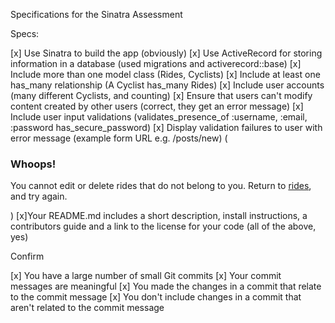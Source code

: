 Specifications for the Sinatra Assessment

Specs:

[x] Use Sinatra to build the app (obviously)
[x] Use ActiveRecord for storing information in a database (used migrations and activerecord::base)
[x] Include more than one model class (Rides, Cyclists)
[x] Include at least one has_many relationship (A Cyclist has_many Rides)
[x] Include user accounts (many different Cyclists, and counting)
[x] Ensure that users can't modify content created by other users (correct, they get an error message)
[x] Include user input validations (validates_presence_of :username, :email, :password
  has_secure_password)
[x] Display validation failures to user with error message (example form URL e.g. /posts/new)
(<h3>Whoops!</h3>
<p>You cannot edit or delete rides that do not belong to you. Return to <a href="/rides">rides</a>, and try again.</p>)
 [x]Your README.md includes a short description, install instructions, a contributors guide and a link to the license for your code (all of the above, yes)

Confirm

 [x] You have a large number of small Git commits
 [x] Your commit messages are meaningful
 [x] You made the changes in a commit that relate to the commit message
 [x] You don't include changes in a commit that aren't related to the commit message